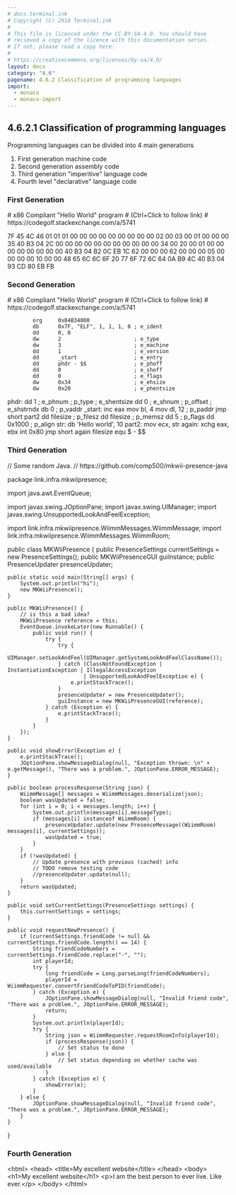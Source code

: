 ```yaml
---
# docs.terminal.ink
# Copyright (C) 2018 Terminal.ink
#
# This file is licenced under the CC-BY-SA-4.0. You should have
# recieved a copy of the licence with this documentation series.
# If not, please read a copy here:
#
# https://creativecommons.org/licenses/by-sa/4.0/
layout: docs
category: "4.6"
pagename: 4.6.2 Classification of programming languages
import:
  - monaco
  - monaco-import
---
```


## 4.6.2.1 Classification of programming languages
Programming languages can be divided into 4 main generations

1. First generation machine code
2. Second generation assembly code
3. Third generation "imperitive" language code
4. Fourth level "declarative" language code

### First Generation
<div class="to-vscode" data-language="markdown">
# x86 Compliant "Hello World" program
# (Ctrl+Click to follow link)
# https://codegolf.stackexchange.com/a/5741

7F 45 4C 46 01 01 01 00 00 00 00 00 00 00 00 00
02 00 03 00 01 00 00 00 35 40 B3 04 2C 00 00 00
00 00 00 00 00 00 00 00 34 00 20 00 01 00 00 00
00 00 00 00 00 40 B3 04 B2 0C EB 1C 62 00 00 00
62 00 00 00 05 00 00 00 00 10 00 00 48 65 6C 6C
6F 20 77 6F 72 6C 64 0A B9 4C 40 B3 04 93 CD 80
EB FB
</div>

### Second Generation
<div class="to-vscode" data-language="markdown">
# x86 Compliant "Hello World" program
# (Ctrl+Click to follow link)
# https://codegolf.stackexchange.com/a/5741

            org     0x04B34000
            db      0x7F, "ELF", 1, 1, 1, 0 ; e_ident
            dd      0, 0
            dw      2                       ; e_type
            dw      3                       ; e_machine
            dd      1                       ; e_version
            dd      _start                  ; e_entry
            dd      phdr - $$               ; e_phoff
            dd      0                       ; e_shoff
            dd      0                       ; e_flags
            dw      0x34                    ; e_ehsize
            dw      0x20                    ; e_phentsize
phdr:       dd      1                       ; e_phnum       ; p_type
                                            ; e_shentsize
            dd      0                       ; e_shnum       ; p_offset
                                            ; e_shstrndx
            db      0                                       ; p_vaddr
_start:     inc     eax
            mov     bl, 4
            mov     dl, 12                                  ; p_paddr
            jmp     short part2
            dd      filesize                                ; p_filesz
            dd      filesize                                ; p_memsz
            dd      5                                       ; p_flags
            dd      0x1000                                  ; p_align
str:        db      'Hello world', 10
part2:      mov     ecx, str
again:      xchg    eax, ebx
            int     0x80
            jmp     short again
filesize    equ     $ - $$
</div>

### Third Generation
<div class="to-vscode" data-language="java">
// Some random Java.
// https://github.com/comp500/mkwii-presence-java

package link.infra.mkwiipresence;

import java.awt.EventQueue;

import javax.swing.JOptionPane;
import javax.swing.UIManager;
import javax.swing.UnsupportedLookAndFeelException;

import link.infra.mkwiipresence.WiimmMessages.WiimmMessage;
import link.infra.mkwiipresence.WiimmMessages.WiimmRoom;

public class MKWiiPresence {
    public PresenceSettings currentSettings = new PresenceSettings();
    public MKWiiPresenceGUI guiInstance;
    public PresenceUpdater presenceUpdater;
    
    public static void main(String[] args) {
        System.out.println("hi");
        new MKWiiPresence();
    }
    
    public MKWiiPresence() {
        // is this a bad idea?
        MKWiiPresence reference = this;
        EventQueue.invokeLater(new Runnable() {
            public void run() {
                try {
                    try {
                        UIManager.setLookAndFeel(UIManager.getSystemLookAndFeelClassName());
                    } catch (ClassNotFoundException | InstantiationException | IllegalAccessException
                            | UnsupportedLookAndFeelException e) {
                        e.printStackTrace();
                    }
                    presenceUpdater = new PresenceUpdater();
                    guiInstance = new MKWiiPresenceGUI(reference);
                } catch (Exception e) {
                    e.printStackTrace();
                }
            }
        });
    }
    
    public void showError(Exception e) {
        e.printStackTrace();
        JOptionPane.showMessageDialog(null, "Exception thrown: \n" + e.getMessage(), "There was a problem.", JOptionPane.ERROR_MESSAGE);
    }
    
    public boolean processResponse(String json) {
        WiimmMessage[] messages = WiimmMessages.deserialize(json);
        boolean wasUpdated = false;
        for (int i = 0; i < messages.length; i++) {
            System.out.println(messages[i].messageType);
            if (messages[i] instanceof WiimmRoom) {
                presenceUpdater.update(new PresenceMessage((WiimmRoom) messages[i], currentSettings));
                wasUpdated = true;
            }
        }
        if (!wasUpdated) {
            // Update presence with previous (cached) info
            // TODO remove testing code
            //presenceUpdater.update(null);
        }
        return wasUpdated;
    }
    
    public void setCurrentSettings(PresenceSettings settings) {
        this.currentSettings = settings;
    }
    
    public void requestNewPresence() {
        if (currentSettings.friendCode != null && currentSettings.friendCode.length() == 14) {
            String friendCodeNumbers = currentSettings.friendCode.replace("-", "");
            int playerId;
            try {
                long friendCode = Long.parseLong(friendCodeNumbers);
                playerId = WiimmRequester.convertFriendCodeToPID(friendCode);
            } catch (Exception e) {
                JOptionPane.showMessageDialog(null, "Invalid friend code", "There was a problem.", JOptionPane.ERROR_MESSAGE);
                return;
            }
            System.out.println(playerId);
            try {
                String json = WiimmRequester.requestRoomInfo(playerId);
                if (processResponse(json)) {
                    // Set status to done
                } else {
                    // Set status depending on whether cache was used/available
                }
            } catch (Exception e) {
                showError(e);
            }
        } else {
            JOptionPane.showMessageDialog(null, "Invalid friend code", "There was a problem.", JOptionPane.ERROR_MESSAGE);
        }
    }
}
</div>

### Fourth Generation
<div class="to-vscode" data-language="html">
&lt;html&gt;
    &lt;head&gt;
        &lt;title&gt;My excellent website&lt;/title&gt;
    &lt;/head&gt;
    &lt;body&gt;
        &lt;h1&gt;My excellent website&lt;/h1&gt;
        &lt;p&gt;I am the best person to ever live. Like ever.&lt;/p&gt;
    &lt;/body&gt;
&lt;/html&gt;
</div>
